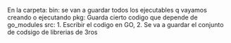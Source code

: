 En la carpeta:
bin: se van a guardar todos los ejecutables q vayamos creando o ejecutando
pkg: Guarda cierto codigo que depende de go_modules
src: 1. Escribir el codigo en GO, 2. Se va a guardar el conjunto de codsigo de librerias de 3ros